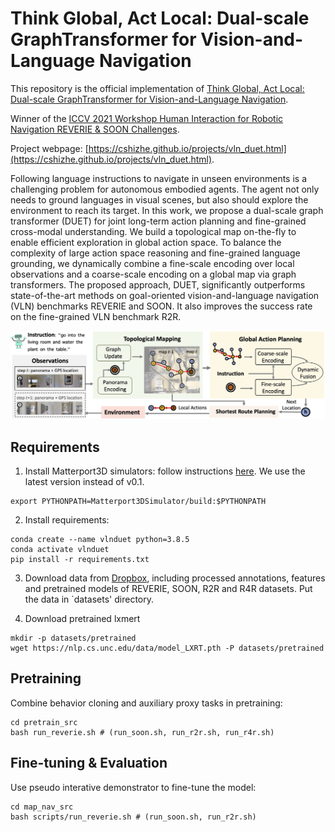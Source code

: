 # Think Global, Act Local: Dual-scale GraphTransformer for Vision-and-Language Navigation

This repository is the official implementation of [Think Global, Act Local: Dual-scale GraphTransformer for Vision-and-Language Navigation](https://arxiv.org/abs/2202.11742). 

Winner of the [ICCV 2021 Workshop Human Interaction for Robotic Navigation REVERIE & SOON Challenges](https://human-interaction4robotic-navigation.github.io/challenge.html).

Project webpage: [https://cshizhe.github.io/projects/vln_duet.html](https://cshizhe.github.io/projects/vln_duet.html).

Following language instructions to navigate in unseen environments is a challenging problem for autonomous embodied agents. The agent not only needs to ground languages in visual scenes, but also should explore the environment to reach its target. In this work, we propose a dual-scale graph transformer (DUET) for joint long-term action planning and fine-grained cross-modal understanding. We build a topological map on-the-fly to enable efficient exploration in global action space. To balance the complexity of large action space reasoning and fine-grained language grounding, we dynamically combine a fine-scale encoding over local observations and a coarse-scale encoding on a global map via graph transformers. The proposed approach, DUET, significantly outperforms state-of-the-art methods on goal-oriented vision-and-language navigation (VLN) benchmarks REVERIE and SOON. It also improves the success rate on the fine-grained VLN benchmark R2R.

![framework](files/teaser.png)


## Requirements

1. Install Matterport3D simulators: follow instructions [here](https://github.com/peteanderson80/Matterport3DSimulator). We use the latest version instead of v0.1.
```
export PYTHONPATH=Matterport3DSimulator/build:$PYTHONPATH
```

2. Install requirements:
```setup
conda create --name vlnduet python=3.8.5
conda activate vlnduet
pip install -r requirements.txt
```

3. Download data from [Dropbox](https://www.dropbox.com/s/7bijvxdw3rf451c/datasets.tar.gz?dl=0), including processed annotations, features and pretrained models of REVERIE, SOON, R2R and R4R datasets. Put the data in `datasets' directory.

4. Download pretrained lxmert
```
mkdir -p datasets/pretrained 
wget https://nlp.cs.unc.edu/data/model_LXRT.pth -P datasets/pretrained
```

## Pretraining

Combine behavior cloning and auxiliary proxy tasks in pretraining:
```pretrain
cd pretrain_src
bash run_reverie.sh # (run_soon.sh, run_r2r.sh, run_r4r.sh)
```

## Fine-tuning & Evaluation

Use pseudo interative demonstrator to fine-tune the model:
```finetune
cd map_nav_src
bash scripts/run_reverie.sh # (run_soon.sh, run_r2r.sh)
```

